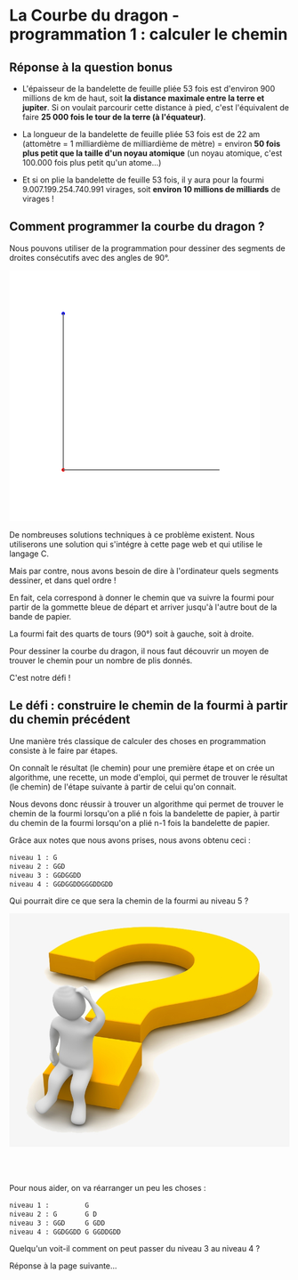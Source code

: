 # La Courbe du dragon - programmation 1 : calculer le chemin

## Réponse à la question bonus

- L'épaisseur de la bandelette de feuille pliée 53 fois est d'environ 900 millions de km de haut, soit **la distance maximale entre la terre et jupiter**. Si on voulait parcourir cette distance à pied, c'est l'équivalent de faire **25 000 fois le tour de la terre (à l'équateur)**.

- La longueur de la bandelette de feuille pliée 53 fois est de 22 am (attomètre = 1 milliardième de milliardième de mètre) = environ **50 fois plus petit que la taille d'un noyau atomique** (un noyau atomique, c'est 100.000 fois plus petit qu'un atome...)

- Et si on plie la bandelette de feuille 53 fois, il y aura pour la fourmi 9.007.199.254.740.991 virages, soit **environ 10 millions de milliards** de virages !

## Comment programmer la courbe du dragon ?

Nous pouvons utiliser de la programmation pour dessiner des segments de droites consécutifs avec des angles de 90°.

![CourbeDragonNiveau1](img/CourbeNiv1.PNG) 

De nombreuses solutions techniques à ce problème existent. Nous utiliserons une solution qui s'intégre à cette page web et qui utilise le langage C.

Mais par contre, nous avons besoin de dire à l'ordinateur quels segments dessiner, et dans quel ordre !

En fait, cela correspond à donner le chemin que va suivre la fourmi pour partir de la gommette bleue de départ et arriver jusqu'à l'autre bout de la bande de papier.

La fourmi fait des quarts de tours (90°) soit à gauche, soit à droite.

Pour dessiner la courbe du dragon, il nous faut découvrir un moyen de trouver le chemin pour un nombre de plis donnés.

C'est notre défi !

## Le défi : construire le chemin de la fourmi à partir du chemin précédent

Une manière trés classique de calculer des choses en programmation consiste à le faire par étapes.

On connaît le résultat (le chemin) pour une première étape et on crée un algorithme, une recette, un mode d'emploi, qui permet de trouver le résultat (le chemin) de l'étape suivante à partir de celui qu'on connait.

Nous devons donc réussir à trouver un algorithme qui permet de trouver le chemin de la fourmi lorsqu'on a plié n fois la bandelette de papier, à partir du chemin de la fourmi lorsqu'on a plié n-1 fois la bandelette de papier.

Grâce aux notes que nous avons prises, nous avons obtenu ceci :

```
niveau 1 : G
niveau 2 : GGD
niveau 3 : GGDGGDD
niveau 4 : GGDGGDDGGGDDGDD
```

Qui pourrait dire ce que sera la chemin de la fourmi au niveau 5 ?

![question](img/question.png) 

<br><br>

Pour nous aider, on va réarranger un peu les choses : 

```
niveau 1 :         G
niveau 2 : G       G D
niveau 3 : GGD     G GDD
niveau 4 : GGDGGDD G GGDDGDD
```
Quelqu'un voit-il comment on peut passer du niveau 3 au niveau 4 ?

Réponse à la page suivante...
